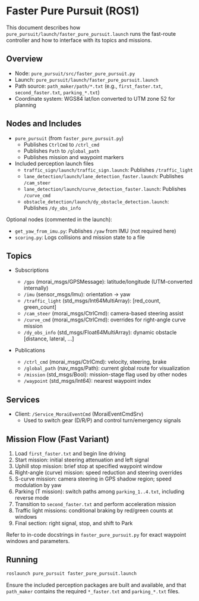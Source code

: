 # Faster Pure Pursuit (ROS1)

This document describes how `pure_pursuit/launch/faster_pure_pursuit.launch` runs the fast-route controller and how to interface with its topics and missions.

## Overview
- Node: `pure_pursuit/src/faster_pure_pursuit.py`
- Launch: `pure_pursuit/launch/faster_pure_pursuit.launch`
- Path source: `path_maker/path/*.txt` (e.g., `first_faster.txt`, `second_faster.txt`, `parking_*.txt`)
- Coordinate system: WGS84 lat/lon converted to UTM zone 52 for planning

## Nodes and Includes
- `pure_pursuit` (from `faster_pure_pursuit.py`)
  - Publishes `CtrlCmd` to `/ctrl_cmd`
  - Publishes `Path` to `/global_path`
  - Publishes mission and waypoint markers
- Included perception launch files
  - `traffic_sign/launch/traffic_sign.launch`: Publishes `/traffic_light`
  - `lane_detection/launch/lane_detection_faster.launch`: Publishes `/cam_steer`
  - `lane_detection/launch/curve_detection_faster.launch`: Publishes `/curve_cmd`
  - `obstacle_detection/launch/dy_obstacle_detection.launch`: Publishes `/dy_obs_info`

Optional nodes (commented in the launch):
- `get_yaw_from_imu.py`: Publishes `/yaw` from IMU (not required here)
- `scoring.py`: Logs collisions and mission state to a file

## Topics
- Subscriptions
  - `/gps` (morai_msgs/GPSMessage): latitude/longitude (UTM-converted internally)
  - `/imu` (sensor_msgs/Imu): orientation → yaw
  - `/traffic_light` (std_msgs/Int64MultiArray): [red_count, green_count]
  - `/cam_steer` (morai_msgs/CtrlCmd): camera-based steering assist
  - `/curve_cmd` (morai_msgs/CtrlCmd): overrides for right-angle curve mission
  - `/dy_obs_info` (std_msgs/Float64MultiArray): dynamic obstacle [distance, lateral, ...]

- Publications
  - `/ctrl_cmd` (morai_msgs/CtrlCmd): velocity, steering, brake
  - `/global_path` (nav_msgs/Path): current global route for visualization
  - `/mission` (std_msgs/Bool): mission-stage flag used by other nodes
  - `/waypoint` (std_msgs/Int64): nearest waypoint index

## Services
- Client: `/Service_MoraiEventCmd` (MoraiEventCmdSrv)
  - Used to switch gear (D/R/P) and control turn/emergency signals

## Mission Flow (Fast Variant)
1. Load `first_faster.txt` and begin line driving
2. Start mission: initial steering attenuation and left signal
3. Uphill stop mission: brief stop at specified waypoint window
4. Right-angle (curve) mission: speed reduction and steering overrides
5. S-curve mission: camera steering in GPS shadow region; speed modulation by yaw
6. Parking (T mission): switch paths among `parking_1..4.txt`, including reverse mode
7. Transition to `second_faster.txt` and perform acceleration mission
8. Traffic light missions: conditional braking by red/green counts at windows
9. Final section: right signal, stop, and shift to Park

Refer to in-code docstrings in `faster_pure_pursuit.py` for exact waypoint windows and parameters.

## Running
```bash
roslaunch pure_pursuit faster_pure_pursuit.launch
```

Ensure the included perception packages are built and available, and that `path_maker` contains the required `*_faster.txt` and `parking_*.txt` files.
